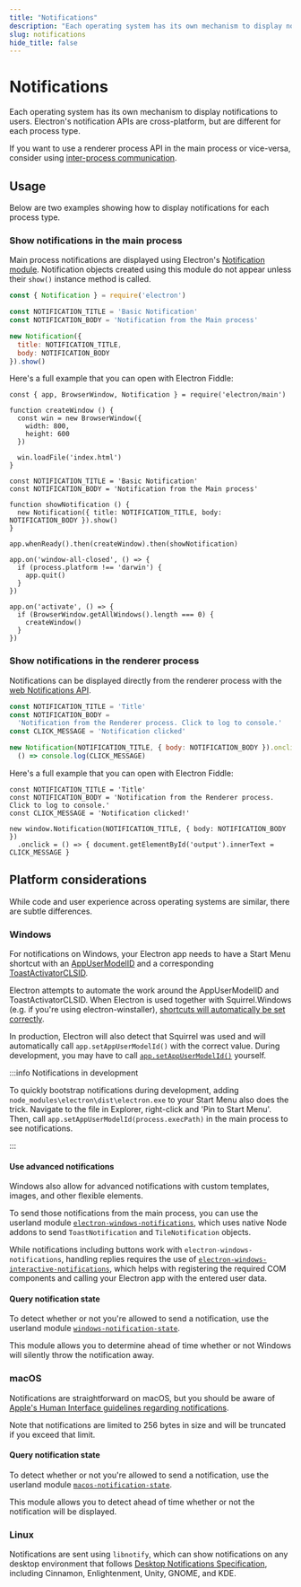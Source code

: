 ```yaml
---
title: "Notifications"
description: "Each operating system has its own mechanism to display notifications to users. Electron's notification APIs are cross-platform, but are different for each process type."
slug: notifications
hide_title: false
---
```


# Notifications

Each operating system has its own mechanism to display notifications to users. Electron's notification
APIs are cross-platform, but are different for each process type.

If you want to use a renderer process API in the main process or vice-versa, consider using
[inter-process communication](latest/tutorial/ipc.md).

## Usage

Below are two examples showing how to display notifications for each process type.

### Show notifications in the main process

Main process notifications are displayed using Electron's [Notification module](latest/api/notification.md).
Notification objects created using this module do not appear unless their `show()` instance
method is called.

```js title='Main Process'
const { Notification } = require('electron')

const NOTIFICATION_TITLE = 'Basic Notification'
const NOTIFICATION_BODY = 'Notification from the Main process'

new Notification({
  title: NOTIFICATION_TITLE,
  body: NOTIFICATION_BODY
}).show()
```

Here's a full example that you can open with Electron Fiddle:

```fiddle docs/latest/fiddles/features/notifications/main
const { app, BrowserWindow, Notification } = require('electron/main')

function createWindow () {
  const win = new BrowserWindow({
    width: 800,
    height: 600
  })

  win.loadFile('index.html')
}

const NOTIFICATION_TITLE = 'Basic Notification'
const NOTIFICATION_BODY = 'Notification from the Main process'

function showNotification () {
  new Notification({ title: NOTIFICATION_TITLE, body: NOTIFICATION_BODY }).show()
}

app.whenReady().then(createWindow).then(showNotification)

app.on('window-all-closed', () => {
  if (process.platform !== 'darwin') {
    app.quit()
  }
})

app.on('activate', () => {
  if (BrowserWindow.getAllWindows().length === 0) {
    createWindow()
  }
})
```

### Show notifications in the renderer process

Notifications can be displayed directly from the renderer process with the
[web Notifications API](https://developer.mozilla.org/en-US/docs/Web/API/Notifications_API/Using_the_Notifications_API).

```js title='Renderer Process'
const NOTIFICATION_TITLE = 'Title'
const NOTIFICATION_BODY =
  'Notification from the Renderer process. Click to log to console.'
const CLICK_MESSAGE = 'Notification clicked'

new Notification(NOTIFICATION_TITLE, { body: NOTIFICATION_BODY }).onclick =
  () => console.log(CLICK_MESSAGE)
```

Here's a full example that you can open with Electron Fiddle:

```fiddle docs/latest/fiddles/features/notifications/renderer|focus=renderer.js
const NOTIFICATION_TITLE = 'Title'
const NOTIFICATION_BODY = 'Notification from the Renderer process. Click to log to console.'
const CLICK_MESSAGE = 'Notification clicked!'

new window.Notification(NOTIFICATION_TITLE, { body: NOTIFICATION_BODY })
  .onclick = () => { document.getElementById('output').innerText = CLICK_MESSAGE }
```

## Platform considerations

While code and user experience across operating systems are similar, there
are subtle differences.

### Windows

For notifications on Windows, your Electron app needs to have a Start Menu shortcut with an
[AppUserModelID][app-user-model-id] and a corresponding [ToastActivatorCLSID][toast-activator-clsid].

Electron attempts to automate the work around the AppUserModelID and ToastActivatorCLSID. When
Electron is used together with Squirrel.Windows (e.g. if you're using electron-winstaller),
[shortcuts will automatically be set correctly][squirrel-events].

In production, Electron will also detect that Squirrel was used and will automatically call
`app.setAppUserModelId()` with the correct value. During development, you may have
to call [`app.setAppUserModelId()`][set-app-user-model-id] yourself.

:::info Notifications in development

To quickly bootstrap notifications during development, adding
`node_modules\electron\dist\electron.exe` to your Start Menu also does the
trick. Navigate to the file in Explorer, right-click and 'Pin to Start Menu'.
Then, call `app.setAppUserModelId(process.execPath)` in the main process to see notifications.

:::

#### Use advanced notifications

Windows also allow for advanced notifications with custom templates, images, and other flexible
elements.

To send those notifications from the main process, you can use the userland module
[`electron-windows-notifications`](https://github.com/felixrieseberg/electron-windows-notifications),
which uses native Node addons to send `ToastNotification` and `TileNotification` objects.

While notifications including buttons work with `electron-windows-notifications`,
handling replies requires the use of
[`electron-windows-interactive-notifications`](https://github.com/felixrieseberg/electron-windows-interactive-notifications),
which helps with registering the required COM components and calling your
Electron app with the entered user data.

#### Query notification state

To detect whether or not you're allowed to send a notification, use the
userland module [`windows-notification-state`][windows-notification-state].

This module allows you to determine ahead of time whether or not Windows will silently throw the
notification away.

### macOS

Notifications are straightforward on macOS, but you should be aware of
[Apple's Human Interface guidelines regarding notifications][apple-notification-guidelines].

Note that notifications are limited to 256 bytes in size and will be truncated
if you exceed that limit.

#### Query notification state

To detect whether or not you're allowed to send a notification, use the userland module
[`macos-notification-state`][macos-notification-state].

This module allows you to detect ahead of time whether or not the notification will be displayed.

### Linux

Notifications are sent using `libnotify`, which can show notifications on any
desktop environment that follows [Desktop Notifications Specification][notification-spec],
including Cinnamon, Enlightenment, Unity, GNOME, and KDE.

[notification-spec]: https://developer-old.gnome.org/notification-spec/
[app-user-model-id]: https://learn.microsoft.com/en-us/windows/win32/shell/appids
[set-app-user-model-id]: latest/api/app.md#appsetappusermodelidid-windows
[squirrel-events]: https://github.com/electron/windows-installer/blob/main/README.md#handling-squirrel-events
[toast-activator-clsid]: https://learn.microsoft.com/en-us/windows/win32/properties/props-system-appusermodel-toastactivatorclsid
[apple-notification-guidelines]: https://developer.apple.com/design/human-interface-guidelines/notifications
[windows-notification-state]: https://github.com/felixrieseberg/windows-notification-state
[macos-notification-state]: https://github.com/felixrieseberg/macos-notification-state
